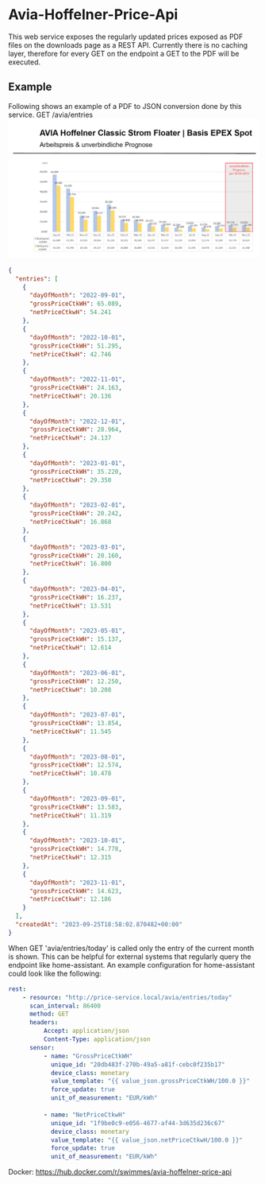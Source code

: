 # Avia-Hoffelner-Price-Api
This web service exposes the regularly updated prices exposed as PDF files on the downloads page as a REST API.
Currently there is no caching layer, therefore for every GET on the endpoint a GET to the PDF will be executed.

## Example
Following shows an example of a PDF to JSON conversion done by this service.
GET /avia/entries
![Pdf Example](./docs/images/price-pdf.png?raw=true)

````json
{
  "entries": [
    {
      "dayOfMonth": "2022-09-01",
      "grossPriceCtkWH": 65.089,
      "netPriceCtkwH": 54.241
    },
    {
      "dayOfMonth": "2022-10-01",
      "grossPriceCtkWH": 51.295,
      "netPriceCtkwH": 42.746
    },
    {
      "dayOfMonth": "2022-11-01",
      "grossPriceCtkWH": 24.163,
      "netPriceCtkwH": 20.136
    },
    {
      "dayOfMonth": "2022-12-01",
      "grossPriceCtkWH": 28.964,
      "netPriceCtkwH": 24.137
    },
    {
      "dayOfMonth": "2023-01-01",
      "grossPriceCtkWH": 35.220,
      "netPriceCtkwH": 29.350
    },
    {
      "dayOfMonth": "2023-02-01",
      "grossPriceCtkWH": 20.242,
      "netPriceCtkwH": 16.868
    },
    {
      "dayOfMonth": "2023-03-01",
      "grossPriceCtkWH": 20.160,
      "netPriceCtkwH": 16.800
    },
    {
      "dayOfMonth": "2023-04-01",
      "grossPriceCtkWH": 16.237,
      "netPriceCtkwH": 13.531
    },
    {
      "dayOfMonth": "2023-05-01",
      "grossPriceCtkWH": 15.137,
      "netPriceCtkwH": 12.614
    },
    {
      "dayOfMonth": "2023-06-01",
      "grossPriceCtkWH": 12.250,
      "netPriceCtkwH": 10.208
    },
    {
      "dayOfMonth": "2023-07-01",
      "grossPriceCtkWH": 13.854,
      "netPriceCtkwH": 11.545
    },
    {
      "dayOfMonth": "2023-08-01",
      "grossPriceCtkWH": 12.574,
      "netPriceCtkwH": 10.478
    },
    {
      "dayOfMonth": "2023-09-01",
      "grossPriceCtkWH": 13.583,
      "netPriceCtkwH": 11.319
    },
    {
      "dayOfMonth": "2023-10-01",
      "grossPriceCtkWH": 14.778,
      "netPriceCtkwH": 12.315
    },
    {
      "dayOfMonth": "2023-11-01",
      "grossPriceCtkWH": 14.623,
      "netPriceCtkwH": 12.186
    }
  ],
  "createdAt": "2023-09-25T18:58:02.870482+00:00"
}
````

When GET 'avia/entries/today' is called only the entry of the current month is shown. This can be helpful for external systems that regularly query the endpoint like home-assistant.
An example configuration for home-assistant could look like the following:
````yaml
rest:
    - resource: "http://price-service.local/avia/entries/today"
      scan_interval: 86400
      method: GET
      headers:
          Accept: application/json
          Content-Type: application/json
      sensor:
          - name: "GrossPriceCtkWH"
            unique_id: "20db483f-270b-49a5-a81f-cebc0f235b17"
            device_class: monetary
            value_template: "{{ value_json.grossPriceCtkWH/100.0 }}"
            force_update: true
            unit_of_measurement: "EUR/kWh"

          - name: "NetPriceCtkwH"
            unique_id: "1f9be0c9-e056-4677-af44-3d635d236c67"
            device_class: monetary
            value_template: "{{ value_json.netPriceCtkwH/100.0 }}"
            force_update: true
            unit_of_measurement: "EUR/kWh"
````

Docker: https://hub.docker.com/r/swimmes/avia-hoffelner-price-api
